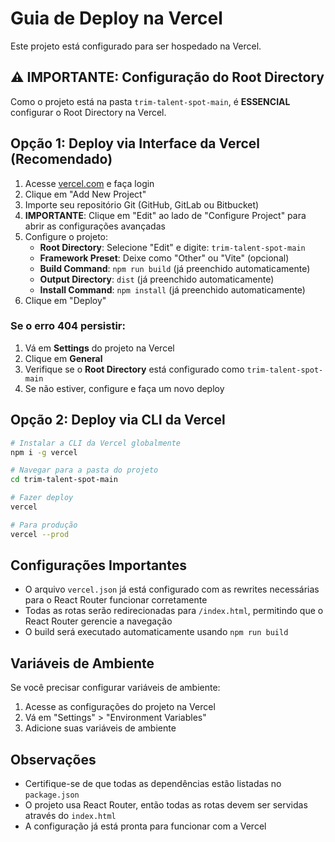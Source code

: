 # Guia de Deploy na Vercel

Este projeto está configurado para ser hospedado na Vercel.

## ⚠️ IMPORTANTE: Configuração do Root Directory

Como o projeto está na pasta `trim-talent-spot-main`, é **ESSENCIAL** configurar o Root Directory na Vercel.

## Opção 1: Deploy via Interface da Vercel (Recomendado)

1. Acesse [vercel.com](https://vercel.com) e faça login
2. Clique em "Add New Project"
3. Importe seu repositório Git (GitHub, GitLab ou Bitbucket)
4. **IMPORTANTE**: Clique em "Edit" ao lado de "Configure Project" para abrir as configurações avançadas
5. Configure o projeto:
   - **Root Directory**: Selecione "Edit" e digite: `trim-talent-spot-main`
   - **Framework Preset**: Deixe como "Other" ou "Vite" (opcional)
   - **Build Command**: `npm run build` (já preenchido automaticamente)
   - **Output Directory**: `dist` (já preenchido automaticamente)
   - **Install Command**: `npm install` (já preenchido automaticamente)
6. Clique em "Deploy"

### Se o erro 404 persistir:

1. Vá em **Settings** do projeto na Vercel
2. Clique em **General**
3. Verifique se o **Root Directory** está configurado como `trim-talent-spot-main`
4. Se não estiver, configure e faça um novo deploy

## Opção 2: Deploy via CLI da Vercel

```bash
# Instalar a CLI da Vercel globalmente
npm i -g vercel

# Navegar para a pasta do projeto
cd trim-talent-spot-main

# Fazer deploy
vercel

# Para produção
vercel --prod
```

## Configurações Importantes

- O arquivo `vercel.json` já está configurado com as rewrites necessárias para o React Router funcionar corretamente
- Todas as rotas serão redirecionadas para `/index.html`, permitindo que o React Router gerencie a navegação
- O build será executado automaticamente usando `npm run build`

## Variáveis de Ambiente

Se você precisar configurar variáveis de ambiente:

1. Acesse as configurações do projeto na Vercel
2. Vá em "Settings" > "Environment Variables"
3. Adicione suas variáveis de ambiente

## Observações

- Certifique-se de que todas as dependências estão listadas no `package.json`
- O projeto usa React Router, então todas as rotas devem ser servidas através do `index.html`
- A configuração já está pronta para funcionar com a Vercel


